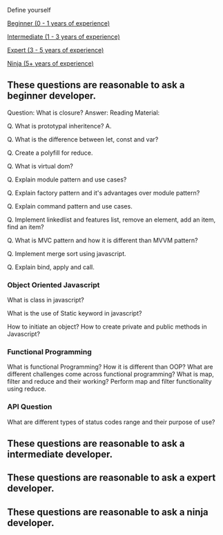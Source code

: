 Define yourself

[Beginner (0 - 1 years of experience)]()

[Intermediate (1 - 3 years of experience)]()

[Expert (3 - 5 years of experience)]()

[Ninja (5+ years of experience)]()




## These questions are reasonable to ask a beginner developer.

Question: What is closure?
Answer: 
Reading Material: 

 Q. What is prototypal inheritence? 
 A. 

 Q. What is the difference between let, const and var? 

 Q. Create a polyfill for reduce.

 Q. What is virtual dom? 

 Q. Explain module pattern and use cases? 

 Q. Explain factory pattern and it's advantages over module pattern?

 Q. Explain command pattern and use cases.

 Q. Implement linkedlist and features list, remove an element, add an item, find an item? 

 Q. What is MVC pattern and how it is different than MVVM pattern? 

 Q. Implement merge sort using javascript. 

 Q. Explain bind, apply and call.
 
 
 
### Object Oriented Javascript
 What is class in javascript?
 
 What is the use of Static keyword in javascript? 
 
 How to initiate an object? 
 How to create private and public methods in Javascript? 
 
 
### Functional Programming
 What is functional Programming? 
 How it is different than OOP? 
 What are different challenges come across functional programming? 
 What is map, filter and reduce and their working? 
 Perform map and filter functionality using reduce. 
 
 
 
### API Question
 What are different types of status codes range and their purpose of use? 
 
 
 ## These questions are reasonable to ask a intermediate developer.
 
 ## These questions are reasonable to ask a expert developer.
 
 ## These questions are reasonable to ask a ninja developer.



